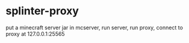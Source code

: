 # splinter-proxy

put a minecraft server jar in mcserver, run server, run proxy, connect to proxy at 127.0.0.1:25565

